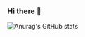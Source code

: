 ### Hi there 👋
![Anurag's GitHub stats](https://github-readme-stats.vercel.app/api?username=ref-in&show_icons=true&theme=dracula)
